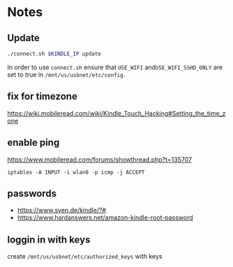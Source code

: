 # Notes

## Update

```sh
./connect.sh $KINDLE_IP update
```

In order to use `connect.sh` ensure that `USE_WIFI` and`USE_WIFI_SSHD_ONLY` are set to true in `/mnt/us/usbnet/etc/config`.

## fix for timezone
https://wiki.mobileread.com/wiki/Kindle_Touch_Hacking#Setting_the_time_zone


## enable ping

https://www.mobileread.com/forums/showthread.php?t=135707

```
iptables -A INPUT -i wlan0 -p icmp -j ACCEPT
```


## passwords

* https://www.sven.de/kindle/?#
* https://www.hardanswers.net/amazon-kindle-root-password


## loggin in with keys

create `/mnt/us/usbnet/etc/authorized_keys` with keys
